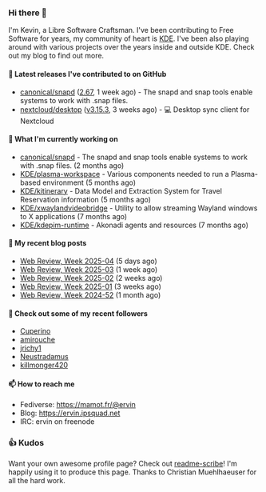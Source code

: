 ### Hi there 👋

I'm Kevin, a Libre Software Craftsman. I've been contributing to Free Software for years,
my community of heart is [KDE](https://kde.org). I've been also playing around with various
projects over the years inside and outside KDE. Check out my blog to find out more.

#### 🔭 Latest releases I've contributed to on GitHub

- [canonical/snapd](https://github.com/canonical/snapd) ([2.67](https://github.com/canonical/snapd/releases/tag/2.67), 1 week ago) - The snapd and snap tools enable systems to work with .snap files.
- [nextcloud/desktop](https://github.com/nextcloud/desktop) ([v3.15.3](https://github.com/nextcloud/desktop/releases/tag/v3.15.3), 3 weeks ago) - 💻 Desktop sync client for Nextcloud

#### 🌱 What I'm currently working on

- [canonical/snapd](https://github.com/canonical/snapd) - The snapd and snap tools enable systems to work with .snap files. (2 months ago)
- [KDE/plasma-workspace](https://github.com/KDE/plasma-workspace) - Various components needed to run a Plasma-based environment (5 months ago)
- [KDE/kitinerary](https://github.com/KDE/kitinerary) - Data Model and Extraction System for Travel Reservation information (5 months ago)
- [KDE/xwaylandvideobridge](https://github.com/KDE/xwaylandvideobridge) - Utility to allow streaming Wayland windows to X applications (7 months ago)
- [KDE/kdepim-runtime](https://github.com/KDE/kdepim-runtime) - Akonadi agents and resources (7 months ago)

#### 📜 My recent blog posts

- [Web Review, Week 2025-04](https://ervin.ipsquad.net/blog/2025/01/24/web-review-week-2025-04/) (5 days ago)
- [Web Review, Week 2025-03](https://ervin.ipsquad.net/blog/2025/01/17/web-review-week-2025-03/) (1 week ago)
- [Web Review, Week 2025-02](https://ervin.ipsquad.net/blog/2025/01/10/web-review-week-2025-02/) (2 weeks ago)
- [Web Review, Week 2025-01](https://ervin.ipsquad.net/blog/2025/01/03/web-review-week-2025-01/) (3 weeks ago)
- [Web Review, Week 2024-52](https://ervin.ipsquad.net/blog/2024/12/27/web-review-week-2024-52/) (1 month ago)

#### 👯 Check out some of my recent followers

- [Cuperino](https://github.com/Cuperino)
- [amirouche](https://github.com/amirouche)
- [jrichy1](https://github.com/jrichy1)
- [Neustradamus](https://github.com/Neustradamus)
- [killmonger420](https://github.com/killmonger420)

#### 📫 How to reach me

- Fediverse: https://mamot.fr/@ervin
- Blog: https://ervin.ipsquad.net
- IRC: ervin on freenode

### 👍 Kudos

Want your own awesome profile page? Check out [readme-scribe](https://github.com/muesli/readme-scribe)!
I'm happily using it to produce this page. Thanks to Christian Muehlhaeuser for all the hard work.

